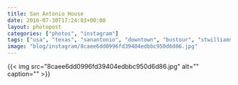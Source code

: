 ```yaml
---
title: San Antonio House
date: 2016-07-30T17:24:03+00:00
layout: photopost
categories: ["photos", "instagram"]
tags: ["usa", "texas", "sanantonio", "downtown", "bustour", "stwilliams"]
image: "blog/instagram/8caee6dd0996fd39404edbbc950d6d86.jpg"
---
```


{{< img src="8caee6dd0996fd39404edbbc950d6d86.jpg" alt="" caption="" >}}



